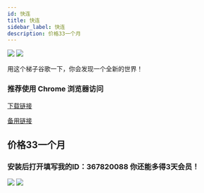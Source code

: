 ```yaml
---
id: 快连
title: 快连
sidebar_label: 快连
description: 价格33一个月
---
```

![](https://pic.imgdb.cn/item/66cba901d9c307b7e9af6e9a.png)
![](https://pic.imgdb.cn/item/66cba901d9c307b7e9af6eab.png)

用这个梯子谷歌一下，你会发现一个全新的世界！

### 推荐使用 Chrome 浏览器访问
[下载链接](https://bitbucket.org/letsgo666/letsgogo/src/main)

[备用链接](https://github.com/LetsgoNetwork/LetsGo_1/blob/main/)

## 价格33一个月
### 安装后打开填写我的ID：367820088 你还能多得3天会员！
![](https://pic.imgdb.cn/item/66cba900d9c307b7e9af6e7f.jpg)
![](https://pic.imgdb.cn/item/66cba901d9c307b7e9af6e8d.jpg)









